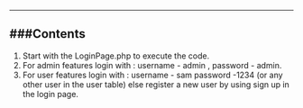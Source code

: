 -------------------------------------------------------------------------------------------------------------
###Contents
-------------------------------------------------------------------------------------------------------------
1. Start with the LoginPage.php to execute the code.
2. For admin features login with : username - admin , password - admin.
3. For user features login with : username - sam password -1234 (or any other user in the user table) else register a new user by using sign up in the login page.

